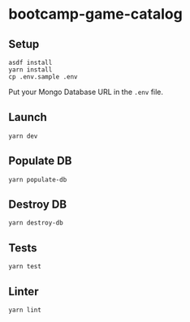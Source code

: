 # bootcamp-game-catalog

## Setup

```sh-session
asdf install
yarn install
cp .env.sample .env
```

Put your Mongo Database URL in the `.env` file.

## Launch

```sh-session
yarn dev
```

## Populate DB

```sh-session
yarn populate-db
```

## Destroy DB

```sh-session
yarn destroy-db
```

## Tests

```sh-session
yarn test
```

## Linter

```sh-session
yarn lint
```
